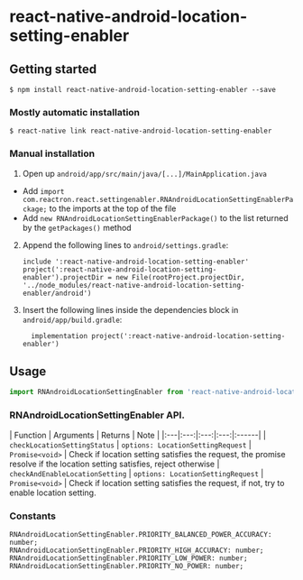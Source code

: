 # react-native-android-location-setting-enabler

## Getting started

`$ npm install react-native-android-location-setting-enabler --save`

### Mostly automatic installation

`$ react-native link react-native-android-location-setting-enabler`

### Manual installation

1. Open up `android/app/src/main/java/[...]/MainApplication.java`
  - Add `import com.reactron.react.settingenabler.RNAndroidLocationSettingEnablerPackage;` to the imports at the top of the file
  - Add `new RNAndroidLocationSettingEnablerPackage()` to the list returned by the `getPackages()` method
2. Append the following lines to `android/settings.gradle`:
  	```
  	include ':react-native-android-location-setting-enabler'
  	project(':react-native-android-location-setting-enabler').projectDir = new File(rootProject.projectDir, 	'../node_modules/react-native-android-location-setting-enabler/android')
  	```
3. Insert the following lines inside the dependencies block in `android/app/build.gradle`:
  	```
      implementation project(':react-native-android-location-setting-enabler')
  	```


## Usage
```javascript
import RNAndroidLocationSettingEnabler from 'react-native-android-location-setting-enabler';
```

### RNAndroidLocationSettingEnabler API.
| Function | Arguments | Returns | Note |
|:---|:---:|:---:|:---:|:------|
| `checkLocationSettingStatus` | `options: LocationSettingRequest` | `Promise<void>` | Check if location setting satisfies the request, the promise resolve if the location setting satisfies, reject otherwise
| `checkAndEnableLocationSetting` | `options: LocationSettingRequest` | `Promise<void>` | Check if location setting satisfies the request, if not, try to enable location setting.

### Constants

```
RNAndroidLocationSettingEnabler.PRIORITY_BALANCED_POWER_ACCURACY: number;
RNAndroidLocationSettingEnabler.PRIORITY_HIGH_ACCURACY: number;
RNAndroidLocationSettingEnabler.PRIORITY_LOW_POWER: number;
RNAndroidLocationSettingEnabler.PRIORITY_NO_POWER: number;
```
